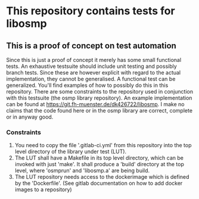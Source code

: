 # This repository contains tests for libosmp
## This is a proof of concept on test automation

Since this is just a proof of concept it merely has some small functional tests.
An exhaustive testsuite should include unit testing and possibly branch tests.
Since these are however explicit with regard to the actual implementation, they
cannot be generalised. A functional test can be generalized. You'll find examples
of how to possibly do this in this repository. There are some constraints to the
repository used in conjunction with this testsuite (the osmp library repository).
An example implementation can be found at https://git.fh-muenster.de/dk426722/libosmp.
I make no claims that the code found here or in the osmp library are correct, complete
or in anyway good.

### Constraints

1. You need to copy the file '.gitlab-ci.yml' from this repository into the top level
   directory of the library under test (LUT).
2. The LUT shall have a Makefile in its top level directory,
   which can be invoked with just 'make'. It shall produce a 'build' directory at the 
   top level, where 'osmprun' and 'libosmp.a' are being build.
3. The LUT repository needs access to the dockerimage which is defined by the
   'Dockerfile'. (See gitlab documentation on how to add docker images to a repository)
